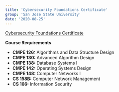 ```yaml
---
title: 'Cybersecurity Foundations Certificate'
group: 'San Jose State University'
date: '2020-08-25'
---
```

[Cybersecurity Foundations Certificate](https://catalog.sjsu.edu/preview_program.php?catoid=2&poid=442)

**Course Requirements**
- **CMPE 126:** Algorithms and Data Structure Design
- **CMPE 130:** Advanced Algorithm Design
- **CMPE 138:** Database Systems I
- **CMPE 142:** Operating Systems Design
- **CMPE 148:** Computer Networks I
- **CS 158B:** Computer Network Management
- **CS 166:** Information Security